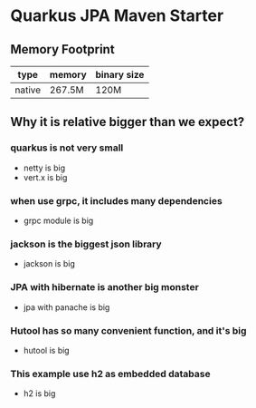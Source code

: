 # Quarkus JPA Maven Starter

## Memory Footprint
|type| memory | binary size |
|--|--------|-------------|
|native| 267.5M | 120M        |

## Why it is relative bigger than we expect?
### quarkus is not very small 
* netty is big
* vert.x is big

### when use grpc, it includes many dependencies
* grpc module is big

### jackson is the biggest json library
* jackson is big

### JPA with hibernate is another big monster
* jpa with panache is big

### Hutool has so many convenient function, and it's big
* hutool is big

### This example use h2 as embedded database
* h2 is big


